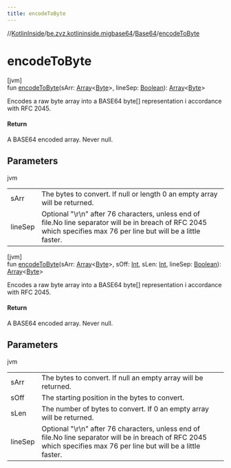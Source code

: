 ```yaml
---
title: encodeToByte
---
```

//[KotlinInside](../../../index.html)/[be.zvz.kotlininside.migbase64](../index.html)/[Base64](index.html)/[encodeToByte](encode-to-byte.html)



# encodeToByte



[jvm]\
fun [encodeToByte](encode-to-byte.html)(sArr: [Array](https://kotlinlang.org/api/latest/jvm/stdlib/kotlin/-array/index.html)&lt;[Byte](https://kotlinlang.org/api/latest/jvm/stdlib/kotlin/-byte/index.html)&gt;, lineSep: [Boolean](https://kotlinlang.org/api/latest/jvm/stdlib/kotlin/-boolean/index.html)): [Array](https://kotlinlang.org/api/latest/jvm/stdlib/kotlin/-array/index.html)&lt;[Byte](https://kotlinlang.org/api/latest/jvm/stdlib/kotlin/-byte/index.html)&gt;



Encodes a raw byte array into a BASE64 byte[] representation i accordance with RFC 2045.



#### Return



A BASE64 encoded array. Never null.



## Parameters


jvm

| | |
|---|---|
| sArr | The bytes to convert. If null or length 0 an empty array will be returned. |
| lineSep | Optional "\r\n" after 76 characters, unless end of file.No line separator will be in breach of RFC 2045 which specifies max 76 per line but will be a little faster. |





[jvm]\
fun [encodeToByte](encode-to-byte.html)(sArr: [Array](https://kotlinlang.org/api/latest/jvm/stdlib/kotlin/-array/index.html)&lt;[Byte](https://kotlinlang.org/api/latest/jvm/stdlib/kotlin/-byte/index.html)&gt;, sOff: [Int](https://kotlinlang.org/api/latest/jvm/stdlib/kotlin/-int/index.html), sLen: [Int](https://kotlinlang.org/api/latest/jvm/stdlib/kotlin/-int/index.html), lineSep: [Boolean](https://kotlinlang.org/api/latest/jvm/stdlib/kotlin/-boolean/index.html)): [Array](https://kotlinlang.org/api/latest/jvm/stdlib/kotlin/-array/index.html)&lt;[Byte](https://kotlinlang.org/api/latest/jvm/stdlib/kotlin/-byte/index.html)&gt;



Encodes a raw byte array into a BASE64 byte[] representation i accordance with RFC 2045.



#### Return



A BASE64 encoded array. Never null.



## Parameters


jvm

| | |
|---|---|
| sArr | The bytes to convert. If null an empty array will be returned. |
| sOff | The starting position in the bytes to convert. |
| sLen | The number of bytes to convert. If 0 an empty array will be returned. |
| lineSep | Optional "\r\n" after 76 characters, unless end of file.No line separator will be in breach of RFC 2045 which specifies max 76 per line but will be a little faster. |




